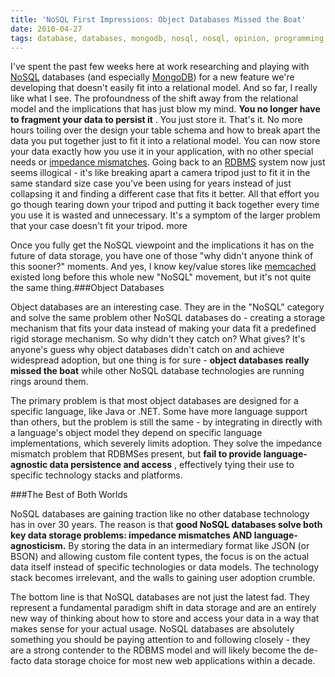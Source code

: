 ```yaml
---
title: 'NoSQL First Impressions: Object Databases Missed the Boat'
date: 2010-04-27
tags: database, databases, mongodb, nosql, nosql, opinion, programming, rdbms-oodb
---
```


I've spent the past few weeks here at work researching and playing with 
[NoSQL](http://en.wikipedia.org/wiki/NoSQL) databases (and especially 
[MongoDB](http://mongodb.org)) for a new feature we're developing that doesn't easily fit into a relational model. And so far, I 
really like what I see. The profoundness of the shift away from the relational model and the implications that has just blow my mind. 
**You no longer have to fragment your data to persist it**
. You just store it. That's it. No more hours toiling over the design your table schema and how to break apart the data you put together just to fit it into a relational model. You can now store your data exactly how you use it in your application, with no other special needs or 
[impedance mismatches](http://en.wikipedia.org/wiki/Object-relational_impedance_mismatch). Going back to an 
[RDBMS](http://en.wikipedia.org/wiki/RDBMS) system now just seems illogical - it's like breaking apart a camera tripod just to fit it in the same standard size case you've been using for years instead of just collapsing it and finding a different case that fits it better. All that effort you go though tearing down your tripod and putting it back together every time you use it is wasted and unnecessary. It's a symptom of the larger problem that your case doesn't fit your tripod.
more

Once you fully get the NoSQL viewpoint and the implications it has on  the future of data storage, you have one of those "why didn't anyone  think of this sooner?" moments. And yes, I know key/value stores like 
[memcached](http://memcached.org/) existed long before this whole new "NoSQL" movement, but it's not quite  the same thing.###Object Databases

Object databases are an interesting case. They are in the "NoSQL" category and solve the same problem other NoSQL databases do - creating a storage mechanism that fits your data instead of making your data fit a predefined rigid storage mechanism. So why didn't they catch on? What gives? It's anyone's guess why object databases didn't catch on and achieve widespread adoption, but one thing is for sure - 
**object databases really missed the boat**
 while other NoSQL database technologies are running rings around them.

The primary problem is that most object databases are designed for a specific language, like Java or .NET. Some have more language support than others, but the problem is still the same - by integrating in directly with a language's object model they depend on specific language implementations, which severely limits adoption. They solve the impedance mismatch problem that RDBMSes present, but 
**fail to provide language-agnostic data persistence and access**
, effectively tying their use to specific technology stacks and platforms.

###The Best of Both Worlds

NoSQL databases are gaining traction like no other database technology has in over 30 years. The reason is that 
**good NoSQL databases solve both key data storage problems: impedance mismatches AND language-agnosticism.**
 By storing the data in an intermediary format like JSON (or BSON) and allowing custom file content types, the focus is on the actual data itself instead of specific technologies or data models. The technology stack becomes irrelevant, and the walls to gaining user adoption crumble.

The bottom line is that NoSQL databases are not just the latest fad. They represent a fundamental paradigm shift in data storage and are an entirely new way of thinking about how to store and access your data in a way that makes sense for your actual usage. NoSQL databases are absolutely something you should be paying attention to and following closely - they are a strong contender to the RDBMS model and will likely become the de-facto data storage choice for most new web applications within a decade.